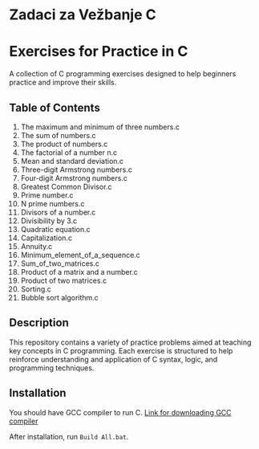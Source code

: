 # Zadaci za Vežbanje C
# Exercises for Practice in C

A collection of C programming exercises designed to help beginners practice and improve their skills.

## Table of Contents
01. The maximum and minimum of three numbers.c
02. The sum of numbers.c
03. The product of numbers.c
04. The factorial of a number n.c
05. Mean and standard deviation.c
06. Three-digit Armstrong numbers.c
07. Four-digit Armstrong numbers.c
08. Greatest Common Divisor.c
09. Prime number.c
10. N prime numbers.c
11. Divisors of a number.c
12. Divisibility by 3.c
13. Quadratic equation.c
14. Capitalization.c
15. Annuity.c
16. Minimum_element_of_a_sequence.c
17. Sum_of_two_matrices.c
18. Product of a matrix and a number.c
19. Product of two matrices.c
20. Sorting.c
21. Bubble sort algorithm.c

## Description
This repository contains a variety of practice problems aimed at teaching key concepts in C programming. Each exercise is structured to help reinforce understanding and application of C syntax, logic, and programming techniques.

## Installation

You should have GCC compiler to run C.
[Link for downloading GCC compiler](http://www.equation.com/servlet/equat)

After installation, run `Build All.bat`.
